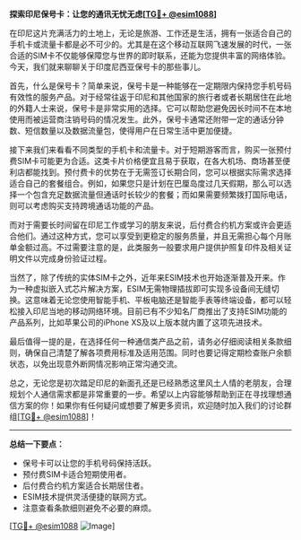 **探索印尼保号卡：让您的通讯无忧无虑[[TG💪+ @esim1088](https://t.me/s/esim1088)]**

在印尼这片充满活力的土地上，无论是旅游、工作还是生活，拥有一张适合自己的手机卡或流量卡都是必不可少的。尤其是在这个移动互联网飞速发展的时代，一张合适的SIM卡不仅能够保障您与世界的即时联系，还能为您提供丰富的网络体验。今天，我们就来聊聊关于印度尼西亚保号卡的那些事儿。

首先，什么是保号卡？简单来说，保号卡是一种能够在一定期限内保持您手机号码有效性的服务产品。对于经常往返于印尼和其他国家的旅行者或者长期居住在此地的外籍人士来说，保号卡是非常实用的选择。它可以帮助您避免因长时间不在本地使用而被运营商注销号码的情况发生。此外，保号卡通常还附带一定的通话分钟数、短信数量以及数据流量包，使得用户在日常生活中更加便捷。

接下来我们来看看不同类型的手机卡和流量卡。对于短期游客而言，购买一张预付费SIM卡可能更为合适。这类卡片价格便宜且易于获取，在各大机场、商场甚至便利店都能找到。预付费卡的优势在于无需签订长期合同，您可以根据实际需求选择适合自己的套餐组合。例如，如果您只是计划在巴厘岛度过几天假期，那么可以选择一个包含充足数据流量但通话时长较少的套餐；而如果需要频繁拨打国际电话，则可以考虑购买支持跨境通话功能的产品。

而对于需要长时间留在印尼工作或学习的朋友来说，后付费合约机方案或许会更适合他们。通过这种方式，您可以享受到更稳定的服务质量，并且无需担心每个月账单金额过高。不过需要注意的是，此类服务一般要求用户提供护照复印件及相关证明文件以完成身份验证过程。

当然了，除了传统的实体SIM卡之外，近年来ESIM技术也开始逐渐普及开来。作为一种虚拟嵌入式芯片解决方案，ESIM无需物理插拔即可实现多设备间无缝切换。这意味着无论您使用智能手机、平板电脑还是智能手表等终端设备，都可以轻松接入印尼当地的移动网络环境。目前已有不少知名厂商推出了支持ESIM功能的产品系列，比如苹果公司的iPhone XS及以上版本就内置了这项先进技术。

最后值得一提的是，在选择任何一种通信类产品之前，请务必仔细阅读相关条款细则，确保自己清楚了解各项费用标准及适用范围。同时也要记得定期检查账户余额状态，以免出现意外断网情况影响正常沟通交流。

总之，无论您是初次踏足印尼的新面孔还是已经熟悉这里风土人情的老朋友，合理规划个人通信需求都是非常重要的一步。希望以上内容能够帮助到正在寻找理想通信方案的你！如果你有任何疑问或想要了解更多资讯，欢迎随时加入我们的讨论群组[[TG💪+ @esim1088](https://t.me/s/esim1088)]！

---

**总结一下要点：**
- 保号卡可以让您的手机号码保持活跃。
- 预付费SIM卡适合短期使用者。
- 后付费合约机方案适合长期居住者。
- ESIM技术提供灵活便捷的联网方式。
- 注意查看条款细则避免不必要的麻烦。

[[TG💪+ @esim1088](https://t.me/s/esim1088) ![Image](https://i.postimg.cc/4NQfJmqS/Snipaste-2025-05-13-00-14-12.png)]